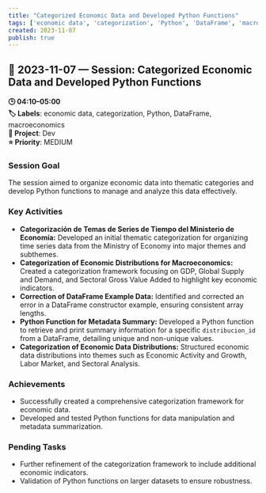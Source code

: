 ```yaml
---
title: "Categorized Economic Data and Developed Python Functions"
tags: ['economic data', 'categorization', 'Python', 'DataFrame', 'macroeconomics']
created: 2023-11-07
publish: true
---
```


## 📅 2023-11-07 — Session: Categorized Economic Data and Developed Python Functions

**🕒 04:10–05:00**  
**🏷️ Labels**: economic data, categorization, Python, DataFrame, macroeconomics  
**📂 Project**: Dev  
**⭐ Priority**: MEDIUM  


### Session Goal
The session aimed to organize economic data into thematic categories and develop Python functions to manage and analyze this data effectively.

### Key Activities
- **Categorización de Temas de Series de Tiempo del Ministerio de Economía:** Developed an initial thematic categorization for organizing time series data from the Ministry of Economy into major themes and subthemes.
- **Categorization of Economic Distributions for Macroeconomics:** Created a categorization framework focusing on GDP, Global Supply and Demand, and Sectoral Gross Value Added to highlight key economic indicators.
- **Correction of DataFrame Example Data:** Identified and corrected an error in a DataFrame constructor example, ensuring consistent array lengths.
- **Python Function for Metadata Summary:** Developed a Python function to retrieve and print summary information for a specific `distribucion_id` from a DataFrame, detailing unique and non-unique values.
- **Categorization of Economic Data Distributions:** Structured economic data distributions into themes such as Economic Activity and Growth, Labor Market, and Sectoral Analysis.

### Achievements
- Successfully created a comprehensive categorization framework for economic data.
- Developed and tested Python functions for data manipulation and metadata summarization.

### Pending Tasks
- Further refinement of the categorization framework to include additional economic indicators.
- Validation of Python functions on larger datasets to ensure robustness.
